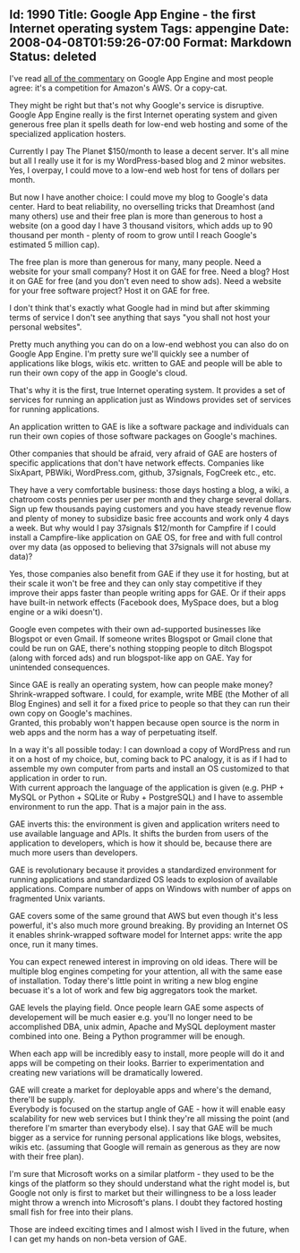Id: 1990
Title: Google App Engine - the first Internet operating system
Tags: appengine
Date: 2008-04-08T01:59:26-07:00
Format: Markdown
Status: deleted
--------------
I've read [all of the
commentary](http://www.techmeme.com/080407/p133#a080407p133) on Google
App Engine and most people agree: it's a competition for Amazon's AWS.
Or a copy-cat.

They might be right but that's not why Google's service is disruptive.
Google App Engine really is the first Internet operating system and
given generous free plan it spells death for low-end web hosting and
some of the specialized application hosters.

Currently I pay The Planet $150/month to lease a decent server. It's
all mine but all I really use it for is my WordPress-based blog and 2
minor websites. Yes, I overpay, I could move to a low-end web host for
tens of dollars per month.

But now I have another choice: I could move my blog to Google's data
center. Hard to beat reliability, no overselling tricks that Dreamhost
(and many others) use and their free plan is more than generous to host
a website (on a good day I have 3 thousand visitors, which adds up to 90
thousand per month - plenty of room to grow until I reach Google's
estimated 5 million cap).

The free plan is more than generous for many, many people. Need a
website for your small company? Host it on GAE for free. Need a blog?
Host it on GAE for free (and you don't even need to show ads). Need a
website for your free software project? Host it on GAE for free.

I don't think that's exactly what Google had in mind but after skimming
terms of service I don't see anything that says "you shall not host your
personal websites".

Pretty much anything you can do on a low-end webhost you can also do on
Google App Engine. I'm pretty sure we'll quickly see a number of
applications like blogs, wikis etc. written to GAE and people will be
able to run their own copy of the app in Google's cloud.

That's why it is the first, true Internet operating system. It provides
a set of services for running an application just as Windows provides
set of services for running applications.

An application written to GAE is like a software package and individuals
can run their own copies of those software packages on Google's
machines.

Other companies that should be afraid, very afraid of GAE are hosters of
specific applications that don't have network effects. Companies like
SixApart, PBWiki, WordPress.com, github, 37signals, FogCreek etc., etc.

They have a very comfortable business: those days hosting a blog, a
wiki, a chatroom costs pennies per user per month and they charge
several dollars. Sign up few thousands paying customers and you have
steady revenue flow and plenty of money to subsidize basic free accounts
and work only 4 days a week. But why would I pay 37signals $12/month
for Campfire if I could install a Campfire-like application on GAE OS,
for free and with full control over my data (as opposed to believing
that 37signals will not abuse my data)?

Yes, those companies also benefit from GAE if they use it for hosting,
but at their scale it won't be free and they can only stay competitive
if they improve their apps faster than people writing apps for GAE. Or
if their apps have built-in network effects (Facebook does, MySpace
does, but a blog engine or a wiki doesn't).

Google even competes with their own ad-supported businesses like
Blogspot or even Gmail. If someone writes Blogspot or Gmail clone that
could be run on GAE, there's nothing stopping people to ditch Blogspot
(along with forced ads) and run blogspot-like app on GAE. Yay for
unintended consequences.

Since GAE is really an operating system, how can people make money?
Shrink-wrapped software. I could, for example, write MBE (the Mother of
all Blog Engines) and sell it for a fixed price to people so that they
can run their own copy on Google's machines.\
Granted, this probably won't happen because open source is the norm in
web apps and the norm has a way of perpetuating itself.

In a way it's all possible today: I can download a copy of WordPress and
run it on a host of my choice, but, coming back to PC analogy, it is as
if I had to assemble my own computer from parts and install an OS
customized to that application in order to run.\
With current approach the language of the application is given (e.g.
PHP + MySQL or Python + SQLite or Ruby + PostgreSQL) and I have to
assemble environment to run the app. That is a major pain in the ass.

GAE inverts this: the environment is given and application writers need
to use available language and APIs. It shifts the burden from users of
the application to developers, which is how it should be, because there
are much more users than developers.

GAE is revolutionary because it provides a standardized environment for
running applications and standardized OS leads to explosion of available
applications. Compare number of apps on Windows with number of apps on
fragmented Unix variants.

GAE covers some of the same ground that AWS but even though it's less
powerful, it's also much more ground breaking. By providing an Internet
OS it enables shrink-wrapped software model for Internet apps: write the
app once, run it many times.

You can expect renewed interest in improving on old ideas. There will be
multiple blog engines competing for your attention, all with the same
ease of installation. Today there's little point in writing a new blog
engine becuase it's a lot of work and few big aggregators took the
market.

GAE levels the playing field. Once people learn GAE some aspects of
developement will be much easier e.g. you'll no longer need to be
accomplished DBA, unix admin, Apache and MySQL deployment master
combined into one. Being a Python programmer will be enough.

When each app will be incredibly easy to install, more people will do it
and apps will be competing on their looks. Barrier to experimentation
and creating new variations will be dramatically lowered.

GAE will create a market for deployable apps and where's the demand,
there'll be supply.\
Everybody is focused on the startup angle of GAE - how it will enable
easy scalability for new web services but I think they're all missing
the point (and therefore I'm smarter than everybody else). I say that
GAE will be much bigger as a service for running personal applications
like blogs, websites, wikis etc. (assuming that Google will remain as
generous as they are now with their free plan).

I'm sure that Microsoft works on a similar platform - they used to be
the kings of the platform so they should understand what the right model
is, but Google not only is first to market but their willingness to be a
loss leader might throw a wrench into Microsoft's plans. I doubt they
factored hosting small fish for free into their plans.

Those are indeed exciting times and I almost wish I lived in the future,
when I can get my hands on non-beta version of GAE.
